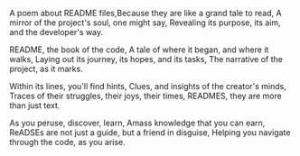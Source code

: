 A poem about README files,Because they are like a grand tale to read,
A mirror of the project's soul, one might say,
Revealing its purpose, its aim, and the developer's way.

README, the book of the code,
A tale of where it began, and where it walks,
Laying out its journey, its hopes, and its tasks,
The narrative of the project, as it marks.

Within its lines, you'll find hints,
Clues, and insights of the creator's minds,
Traces of their struggles, their joys, their times,
READMES, they are more than just text.

As you peruse, discover, learn,
Amass knowledge that you can earn,
ReADSEs are not just a guide, but a friend in disguise,
Helping you navigate through the code, as you arise.
